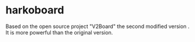 # harkoboard
Based on the open source project "V2Board" the second modified version . It is more powerful than the original version.
